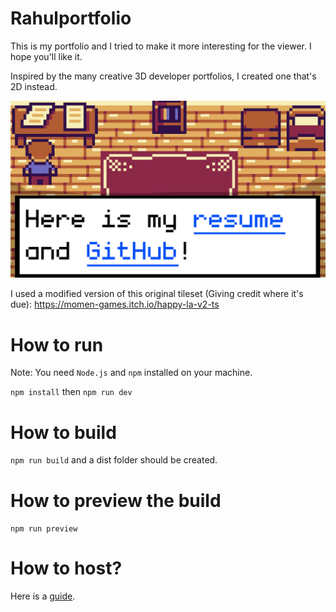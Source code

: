 # Rahulportfolio
This is my portfolio and I tried to make it more interesting for the viewer. I hope you'll like it.




Inspired by the many creative 3D developer portfolios, I created one that's 2D instead.


![A screenshot of the project](./developerportfoliothumbnail.png)


I used a modified version of this original tileset (Giving credit where it's due): https://momen-games.itch.io/happy-la-v2-ts

# How to run

Note: You need `Node.js` and `npm` installed on your machine.

`npm install` then `npm run dev`

# How to build

`npm run build` and a dist folder should be created.

# How to preview the build

`npm run preview`

# How to host?

Here is a [guide](HOW_TO_DEPLOY.MD).
